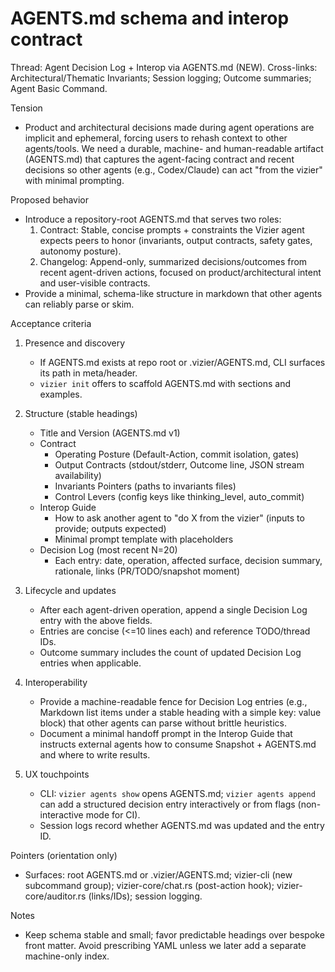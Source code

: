 # AGENTS.md schema and interop contract

Thread: Agent Decision Log + Interop via AGENTS.md (NEW). Cross-links: Architectural/Thematic Invariants; Session logging; Outcome summaries; Agent Basic Command.

Tension
- Product and architectural decisions made during agent operations are implicit and ephemeral, forcing users to rehash context to other agents/tools. We need a durable, machine- and human-readable artifact (AGENTS.md) that captures the agent-facing contract and recent decisions so other agents (e.g., Codex/Claude) can act "from the vizier" with minimal prompting.

Proposed behavior
- Introduce a repository-root AGENTS.md that serves two roles:
  1) Contract: Stable, concise prompts + constraints the Vizier agent expects peers to honor (invariants, output contracts, safety gates, autonomy posture).
  2) Changelog: Append-only, summarized decisions/outcomes from recent agent-driven actions, focused on product/architectural intent and user-visible contracts.
- Provide a minimal, schema-like structure in markdown that other agents can reliably parse or skim.

Acceptance criteria
1) Presence and discovery
   - If AGENTS.md exists at repo root or .vizier/AGENTS.md, CLI surfaces its path in meta/header.
   - `vizier init` offers to scaffold AGENTS.md with sections and examples.

2) Structure (stable headings)
   - Title and Version (AGENTS.md v1)
   - Contract
     - Operating Posture (Default-Action, commit isolation, gates)
     - Output Contracts (stdout/stderr, Outcome line, JSON stream availability)
     - Invariants Pointers (paths to invariants files)
     - Control Levers (config keys like thinking_level, auto_commit)
   - Interop Guide
     - How to ask another agent to "do X from the vizier" (inputs to provide; outputs expected)
     - Minimal prompt template with placeholders
   - Decision Log (most recent N=20)
     - Each entry: date, operation, affected surface, decision summary, rationale, links (PR/TODO/snapshot moment)

3) Lifecycle and updates
   - After each agent-driven operation, append a single Decision Log entry with the above fields.
   - Entries are concise (<=10 lines each) and reference TODO/thread IDs.
   - Outcome summary includes the count of updated Decision Log entries when applicable.

4) Interoperability
   - Provide a machine-readable fence for Decision Log entries (e.g., Markdown list items under a stable heading with a simple key: value block) that other agents can parse without brittle heuristics.
   - Document a minimal handoff prompt in the Interop Guide that instructs external agents how to consume Snapshot + AGENTS.md and where to write results.

5) UX touchpoints
   - CLI: `vizier agents show` opens AGENTS.md; `vizier agents append` can add a structured decision entry interactively or from flags (non-interactive mode for CI).
   - Session logs record whether AGENTS.md was updated and the entry ID.

Pointers (orientation only)
- Surfaces: root AGENTS.md or .vizier/AGENTS.md; vizier-cli (new subcommand group); vizier-core/chat.rs (post-action hook); vizier-core/auditor.rs (links/IDs); session logging.

Notes
- Keep schema stable and small; favor predictable headings over bespoke front matter. Avoid prescribing YAML unless we later add a separate machine-only index.